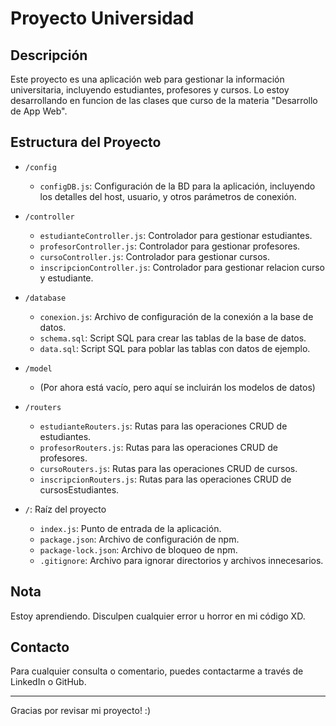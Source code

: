 # Proyecto Universidad

## Descripción

Este proyecto es una aplicación web para gestionar la información universitaria, incluyendo estudiantes, profesores y cursos.
Lo estoy desarrollando en funcion de las clases que curso de la materia "Desarrollo de App Web".

## Estructura del Proyecto

- `/config`
  - `configDB.js`: Configuración de la BD para la aplicación, incluyendo los detalles del host, usuario, y otros parámetros de conexión.
- `/controller`

  - `estudianteController.js`: Controlador para gestionar estudiantes.
  - `profesorController.js`: Controlador para gestionar profesores.
  - `cursoController.js`: Controlador para gestionar cursos.
  - `inscripcionController.js`: Controlador para gestionar relacion curso y estudiante.

- `/database`

  - `conexion.js`: Archivo de configuración de la conexión a la base de datos.
  - `schema.sql`: Script SQL para crear las tablas de la base de datos.
  - `data.sql`: Script SQL para poblar las tablas con datos de ejemplo.

- `/model`

  - (Por ahora está vacío, pero aquí se incluirán los modelos de datos)

- `/routers`

  - `estudianteRouters.js`: Rutas para las operaciones CRUD de estudiantes.
  - `profesorRouters.js`: Rutas para las operaciones CRUD de profesores.
  - `cursoRouters.js`: Rutas para las operaciones CRUD de cursos.
  - `inscripcionRouters.js`: Rutas para las operaciones CRUD de cursosEstudiantes.

- `/`: Raíz del proyecto
  - `index.js`: Punto de entrada de la aplicación.
  - `package.json`: Archivo de configuración de npm.
  - `package-lock.json`: Archivo de bloqueo de npm.
  - `.gitignore`: Archivo para ignorar directorios y archivos innecesarios.

## Nota

Estoy aprendiendo. Disculpen cualquier error u horror en mi código XD.

## Contacto

Para cualquier consulta o comentario, puedes contactarme a través de LinkedIn o GitHub.

---

Gracias por revisar mi proyecto! :)
